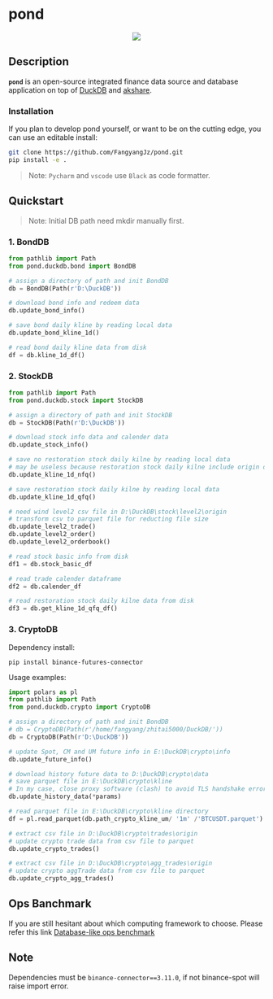 pond
========================
<div align="center">
<img src="https://github.com/FangyangJz/pond/assets/19723117/f0b39772-284f-407b-8452-31d0e9583a5a?raw=true">
</div>

## Description

**`pond`** is an open-source integrated finance data source and database application on top of [DuckDB](https://duckdb.org/) and [akshare](https://github.com/akfamily/akshare).

### Installation

If you plan to develop pond yourself, or want to be on the cutting edge, you can use an editable install:
```bash
git clone https://github.com/FangyangJz/pond.git
pip install -e .
```
>Note: `Pycharm` and `vscode` use `Black` as code formatter.

## Quickstart

>Note: Initial DB path need mkdir manually first.

### 1. BondDB
```python
from pathlib import Path
from pond.duckdb.bond import BondDB

# assign a directory of path and init BondDB
db = BondDB(Path(r'D:\DuckDB'))

# download bond info and redeem data
db.update_bond_info()

# save bond daily kline by reading local data
db.update_bond_kline_1d()

# read bond daily kline data from disk
df = db.kline_1d_df()
```

### 2. StockDB
```python
from pathlib import Path
from pond.duckdb.stock import StockDB

# assign a directory of path and init StockDB
db = StockDB(Path(r'D:\DuckDB'))

# download stock info data and calender data
db.update_stock_info()

# save no restoration stock daily kilne by reading local data
# may be useless because restoration stock daily kilne include origin data
db.update_kline_1d_nfq()

# save restoration stock daily kilne by reading local data
db.update_kline_1d_qfq()

# need wind level2 csv file in D:\DuckDB\stock\level2\origin
# transform csv to parquet file for reducting file size
db.update_level2_trade()
db.update_level2_order()
db.update_level2_orderbook()

# read stock basic info from disk
df1 = db.stock_basic_df

# read trade calender dataframe
df2 = db.calender_df

# read restoration stock daily kilne data from disk
df3 = db.get_kline_1d_qfq_df()
```

### 3. CryptoDB

Dependency install:
```commandline
pip install binance-futures-connector
```

Usage examples:
```python
import polars as pl
from pathlib import Path
from pond.duckdb.crypto import CryptoDB

# assign a directory of path and init BondDB
# db = CryptoDB(Path(r'/home/fangyang/zhitai5000/DuckDB/'))
db = CryptoDB(Path(r'D:\DuckDB'))

# update Spot, CM and UM future info in E:\DuckDB\crypto\info
db.update_future_info()

# download history future data to D:\DuckDB\crypto\data
# save parquet file in E:\DuckDB\crypto\kline
# In my case, close proxy software (clash) to avoid TLS handshake error.
db.update_history_data(*params)

# read parquet file in E:\DuckDB\crypto\kline directory
df = pl.read_parquet(db.path_crypto_kline_um/ '1m' /'BTCUSDT.parquet')

# extract csv file in D:\DuckDB\crypto\trades\origin
# update crypto trade data from csv file to parquet
db.update_crypto_trades()

# extract csv file in D:\DuckDB\crypto\agg_trades\origin
# update crypto aggTrade data from csv file to parquet
db.update_crypto_agg_trades()
```

## Ops Banchmark

If you are still hesitant about which computing framework to choose. Please refer this link [Database-like ops benchmark](https://duckdblabs.github.io/db-benchmark/)

## Note
Dependencies must be `binance-connector==3.11.0`, if not binance-spot will raise import error.
